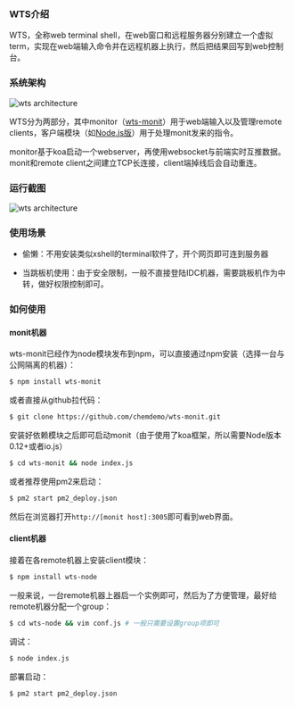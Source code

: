 ### WTS介绍

WTS，全称web terminal shell，在web窗口和远程服务器分别建立一个虚拟term，实现在web端输入命令并在远程机器上执行，然后把结果回写到web控制台。

### 系统架构

![wts architecture](https://raw.githubusercontent.com/chemdemo/wts-monit/master/images/architecture.png)

WTS分为两部分，其中monitor（[wts-monit](https://github.com/chemdemo/wts-monit)）用于web端输入以及管理remote clients，客户端模块（如[Node.js版](https://github.com/chemdemo/wts-node)）用于处理monit发来的指令。

monitor基于koa启动一个webserver，再使用websocket与前端实时互推数据。monit和remote client之间建立TCP长连接，client端掉线后会自动重连。

### 运行截图

![wts architecture](https://raw.githubusercontent.com/chemdemo/wts-monit/master/images/wts.png)

### 使用场景

- 偷懒：不用安装类似xshell的terminal软件了，开个网页即可连到服务器

- 当跳板机使用：由于安全限制，一般不直接登陆IDC机器，需要跳板机作为中转，做好权限控制即可。

### 如何使用

#### monit机器

wts-monit已经作为node模块发布到npm，可以直接通过npm安装（选择一台与公网隔离的机器）：

``` bash
$ npm install wts-monit
```

或者直接从github拉代码：

``` bash
$ git clone https://github.com/chemdemo/wts-monit.git
```

安装好依赖模块之后即可启动monit（由于使用了koa框架，所以需要Node版本0.12+或者io.js）

``` bash
$ cd wts-monit && node index.js
```

或者推荐使用pm2来启动：

``` bash
$ pm2 start pm2_deploy.json
```


然后在浏览器打开`http://[monit host]:3005`即可看到web界面。

#### client机器

接着在各remote机器上安装client模块：

``` bash
$ npm install wts-node
```

一般来说，一台remote机器上器启一个实例即可，然后为了方便管理，最好给remote机器分配一个group：

``` bash
$ cd wts-node && vim conf.js # 一般只需要设置group项即可
```


调试：

``` bash
$ node index.js
```

部署启动：

``` bash
$ pm2 start pm2_deploy.json
```
